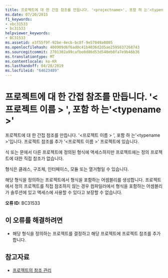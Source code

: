 ```yaml
---
title: 프로젝트에 대 한 간접 참조를 만듭니다. '<projectname>', 포함 하 는'<typename>'
ms.date: 07/20/2015
f1_keywords:
- vbc31533
- bc31533
helpviewer_keywords:
- BC31533
ms.assetid: e3f55f9f-92be-4ecb-bc8f-9e57049a0805
ms.openlocfilehash: 400909d6f6ad0c41b4036d2d5ae2595837268743
ms.sourcegitcommit: 2701302a99cafbe0d86d53d540eb0fa7e9b46b36
ms.translationtype: MT
ms.contentlocale: ko-KR
ms.lasthandoff: 04/28/2019
ms.locfileid: "64623489"
---
```

# <a name="construct-makes-an-indirect-reference-to-project-projectname-which-contains-typename"></a>프로젝트에 대 한 간접 참조를 만듭니다. '\<프로젝트 이름 > ', 포함 하 는'\<typename >'
프로젝트에 대 한 간접 참조를 만듭니다. '\<프로젝트 이름 > ', 포함 하 는'\<typename >'입니다. 프로젝트 참조를 추가 '\<프로젝트 이름 >' 프로젝트에 있습니다.  
  
 식 또는 문에서 다른 프로젝트에 정의된 형식에 액세스하지만 프로젝트에는 정의 프로젝트에 대한 직접 참조가 없습니다.  
  
 형식은 클래스, 구조체, 인터페이스, 모듈 또는 열거형일 수 있습니다.  
  
 해당 형식을 정의하는 프로젝트에서 형식을 포함하는 어셈블리를 생성합니다. 프로젝트에서 정의 프로젝트를 직접 참조하지 않는 경우 컴파일러에서 형식을 포함하는 어셈블리가 솔루션에 있고 액세스에 사용할 수 있다고 보장할 수 없습니다.  
  
 **오류 ID:** BC31533  
  
## <a name="to-correct-this-error"></a>이 오류를 해결하려면  
  
- 해당 형식을 정의하는 프로젝트를 결정하고 해당 프로젝트에 프로젝트 참조를 추가합니다.  
  
## <a name="see-also"></a>참고자료

- [프로젝트의 참조 관리](/visualstudio/ide/managing-references-in-a-project)
